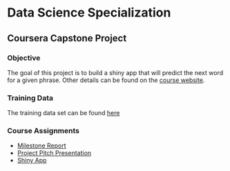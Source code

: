 # Data Science Specialization
## Coursera Capstone Project

### Objective
The goal of this project is to build a shiny app that will predict the next word for a given phrase.
Other details can be found on the [course website](https://www.coursera.org/learn/data-science-project).

### Training Data
The training data set can be found [here](https://d396qusza40orc.cloudfront.net/dsscapstone/dataset/Coursera-SwiftKey.zip)

### Course Assignments

* [Milestone Report](http://rpubs.com/bbamini/347575)
* [Project Pitch Presentation](http://rpubs.com/bbamini/NextWord)
* [Shiny App](https://bbamini.shinyapps.io/Shiny/)